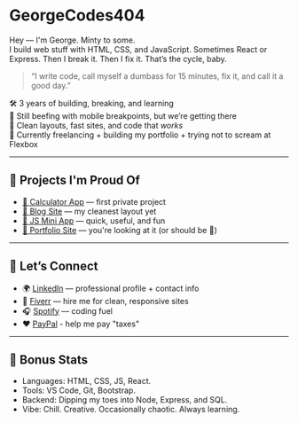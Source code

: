 # GeorgeCodes404

Hey — I'm George. Minty to some.  
I build web stuff with HTML, CSS, and JavaScript. Sometimes React or Express. Then I break it. Then I fix it. That’s the cycle, baby.

> “I write code, call myself a dumbass for 15 minutes, fix it, and call it a good day.”

🛠️ 3 years of building, breaking, and learning  
📱 Still beefing with mobile breakpoints, but we’re getting there  
🎯 Clean layouts, fast sites, and code that *works*  
💼 Currently freelancing + building my portfolio + trying not to scream at Flexbox

---

## 🚀 Projects I'm Proud Of

- [🧮 Calculator App](https://github.com/GeorgeCodes88/Calculator-App) — first private project
- [📖 Blog Site](https://github.com/GeorgeCodes404/blog-project) — my cleanest layout yet
- [📱 JS Mini App](https://github.com/GeorgeCodes404/js-mini-app) — quick, useful, and fun
- [💼 Portfolio Site](https://GeorgeCodes404.github.io/portfolio-site) — you're looking at it (or should be 👀)

---

## 🧭 Let’s Connect

- 🌍 [LinkedIn](https://www.linkedin.com/in/giorgitskhvaradze/) — professional profile + contact info  
- 🎯 [Fiverr](https://fiverr.com/GeorgeCodes404) — hire me for clean, responsive sites  
- 🎧 [Spotify](https://open.spotify.com/playlist/7bOBP8h9mjDitvvt95YPEx?si=463e99a398e042aa&pt=8ef72fc65a6c58528cf3eb37f0777c58) — coding fuel 
- ❤️
[PayPal](https://www.paypal.me/GeorgeCodes88) - help me pay "taxes"

---

## 🧠 Bonus Stats

- Languages: HTML, CSS, JS, React.
- Tools: VS Code, Git, Bootstrap.
- Backend: Dipping my toes into Node, Express, and SQL.
- Vibe: Chill. Creative. Occasionally chaotic. Always learning.

